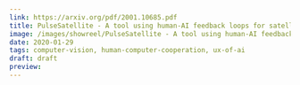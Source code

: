 ```yaml
---
link: https://arxiv.org/pdf/2001.10685.pdf
title: PulseSatellite - A tool using human-AI feedback loops for satellite image analysis in humanitarian contexts
image: /images/showreel/PulseSatellite - A tool using human-AI feedback loops for satellite image analysis in humanitarian contexts.jpg
date: 2020-01-29
tags: computer-vision, human-computer-cooperation, ux-of-ai
draft: draft
preview:
---
```




